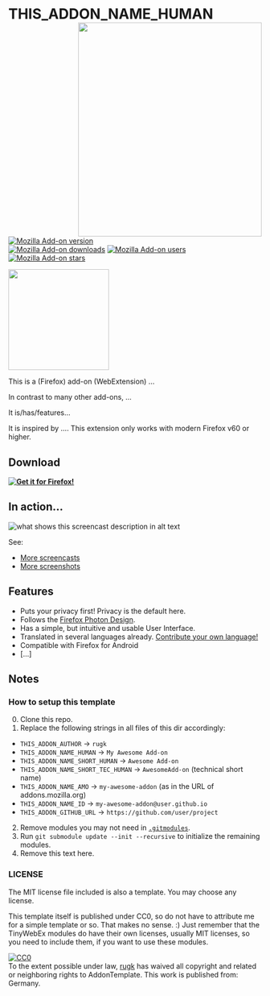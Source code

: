 # THIS_ADDON_NAME_HUMAN <img align="right" height="425" width="365" src="assets/screencasts/example.gif">

[![Mozilla Add-on version](https://img.shields.io/amo/v/THIS_ADDON_NAME_AMO.svg)](https://addons.mozilla.org/firefox/addon/THIS_ADDON_NAME_AMO/?src=external-github-shield-downloads)  
[![Mozilla Add-on downloads](https://img.shields.io/amo/d/THIS_ADDON_NAME_AMO.svg)](https://addons.mozilla.org/firefox/addon/THIS_ADDON_NAME_AMO/?src=external-github-shield-downloads)
[![Mozilla Add-on users](https://img.shields.io/amo/users/THIS_ADDON_NAME_AMO.svg)](https://addons.mozilla.org/firefox/addon/THIS_ADDON_NAME_AMO/statistics/)
[![Mozilla Add-on stars](https://img.shields.io/amo/stars/THIS_ADDON_NAME_AMO.svg)](https://addons.mozilla.org/firefox/addon/THIS_ADDON_NAME_AMO/reviews/)

<img height="200" width="200" src="assets/header.svg">

This is a (Firefox) add-on (WebExtension) …

In contrast to many other add-ons, …

It is/has/features…

It is inspired by …. This extension only works with modern Firefox v60 or higher.

## Download

**[![Get it for Firefox!](https://addons.cdn.mozilla.net/static/img/addons-buttons/AMO-button_1.png)](https://addons.mozilla.org/firefox/addon/THIS_ADDON_NAME_AMO/?src=external-github-download)**

## In action…

![what shows this screencast description in alt text](assets/screencasts/someThing.gif)

See:
* [More screencasts](assets/screencasts)
* [More screenshots](assets/screenshots)

## Features
* Puts your privacy first! Privacy is the default here.
* Follows the [Firefox Photon Design](https://design.firefox.com/photon).
* Has a simple, but intuitive and usable User Interface.
* Translated in several languages already. [Contribute your own language!](CONTRIBUTING.md#Translations)
* Compatible with Firefox for Android
* […]

## Notes

### How to setup this template
0. Clone this repo.
1. Replace the following strings in all files of this dir accordingly:
  * `THIS_ADDON_AUTHOR` -> `rugk`
  * `THIS_ADDON_NAME_HUMAN` -> `My Awesome Add-on`
  * `THIS_ADDON_NAME_SHORT_HUMAN` -> `Awesome Add-on`
  * `THIS_ADDON_NAME_SHORT_TEC_HUMAN` -> `AwesomeAdd-on` (technical short name)
  * `THIS_ADDON_NAME_AMO` -> `my-awesome-addon` (as in the URL of addons.mozilla.org)
  * `THIS_ADDON_NAME_ID` -> `my-awesome-addon@user.github.io`
  * `THIS_ADDON_GITHUB_URL` -> `https://github.com/user/project`
2. Remove modules you may not need in [`.gitmodules`](.gitmodules).
3. Run `git submodule update --init --recursive` to initialize the remaining modules.
5. Remove this text here.

### LICENSE

The MIT license file included is also a template. You may choose any license.

This template itself is published under CC0, so do not have to attribute me for a simple template or so. That makes no sense. :)
Just remember that the TinyWebEx modules do have their own licenses, usually MIT licenses, so you need to include them, if you want to use these modules.

<p xmlns:dct="http://purl.org/dc/terms/" xmlns:vcard="http://www.w3.org/2001/vcard-rdf/3.0#">
  <a rel="license"
     href="http://creativecommons.org/publicdomain/zero/1.0/">
    <img src="http://i.creativecommons.org/p/zero/1.0/88x31.png" style="border-style: none;" alt="CC0" />
  </a>
  <br />
  To the extent possible under law,
  <a rel="dct:publisher"
     href="https://github.com/TinyWebEx/AddonTemplate">
    <span property="dct:title">rugk</span></a>
  has waived all copyright and related or neighboring rights to
  <span property="dct:title">AddonTemplate</span>.
This work is published from:
<span property="vcard:Country" datatype="dct:ISO3166"
      content="DE" about="https://github.com/TinyWebEx/AddonTemplate">
  Germany</span>.
</p>
